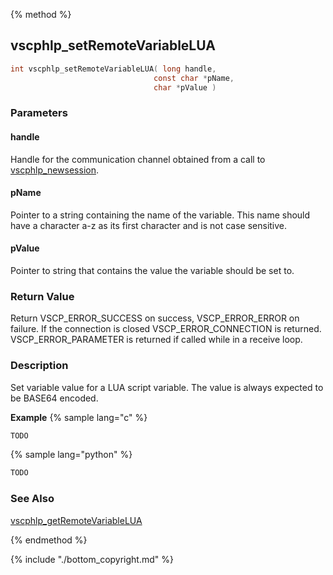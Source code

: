 
{% method %}
## vscphlp_setRemoteVariableLUA

```c
int vscphlp_setRemoteVariableLUA( long handle, 
                                const char *pName, 
                                char *pValue ) 
```

### Parameters

#### handle
Handle for the communication channel obtained from a call to [vscphlp_newsession](vscphlp_newsession.md).

#### pName
Pointer to a string containing the name of the variable. This name should have a character a-z as its first character and is not case sensitive.

#### pValue
Pointer to string that contains the value the variable should be set to.

### Return Value
Return VSCP_ERROR_SUCCESS on success, VSCP_ERROR_ERROR on failure. If the connection is closed VSCP_ERROR_CONNECTION is returned. VSCP_ERROR_PARAMETER is returned if called while in a receive loop. 

### Description
Set variable value for a LUA script variable. The value is always expected to be BASE64 encoded.

**Example** {% sample lang="c" %}

```c
TODO
```

{% sample lang="python" %}

```python
TODO
```

### See Also
[vscphlp_getRemoteVariableLUA](vscphlp_getremotevariablelua.md)

{% endmethod %}

{% include "./bottom_copyright.md" %}